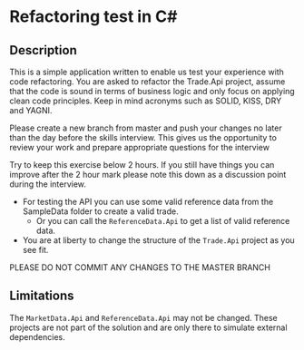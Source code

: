 # Refactoring test in C#

## Description

This is a simple application written to enable us test your experience with code refactoring. 
You are asked to refactor the Trade.Api project, assume that the code is sound in terms of business logic and only focus on applying clean code principles. Keep in mind acronyms such as SOLID, KISS, DRY and YAGNI.

Please create a new branch from master and push your changes no later than the day before the skills interview. This gives us the opportunity to review your work and prepare appropriate questions for the interview

Try to keep this exercise below 2 hours. If you still have things you can improve after the 2 hour mark please note this down as a discussion point during the interview.

- For testing the API you can use some valid reference data from the SampleData folder to create a valid trade.
  - Or you can call the `ReferenceData.Api` to get a list of valid reference data.
- You are at liberty to change the structure of the `Trade.Api` project as you see fit.

PLEASE DO NOT COMMIT ANY CHANGES TO THE MASTER BRANCH

## Limitations
The `MarketData.Api` and `ReferenceData.Api` may not be changed. These projects are not part of the solution and are only there to simulate external dependencies.

